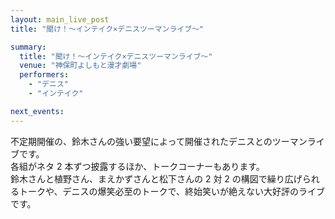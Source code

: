 ```yaml
---
layout: main_live_post
title: "聞け！〜インテイク×デニスツーマンライブ〜"

summary:
  title: "聞け！〜インテイク×デニスツーマンライブ〜"
  venue: "神保町よしもと漫才劇場"
  performers:
    - "デニス"
    - "インテイク"

next_events:
---
```


不定期開催の、鈴木さんの強い要望によって開催されたデニスとのツーマンライブです。<br>
各組がネタ 2 本ずつ披露するほか、トークコーナーもあります。<br>
鈴木さんと植野さん、まえかずさんと松下さんの 2 対 2 の構図で繰り広げられるトークや、デニスの爆笑必至のトークで、終始笑いが絶えない大好評のライブです。<br>
